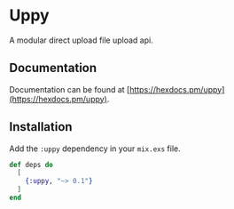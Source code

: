 # Uppy

A modular direct upload file upload api.

## Documentation

Documentation can be found at [https://hexdocs.pm/uppy](https://hexdocs.pm/uppy).

## Installation

Add the `:uppy` dependency in your `mix.exs` file.

```elixir
def deps do
  [
    {:uppy, "~> 0.1"}
  ]
end
```
